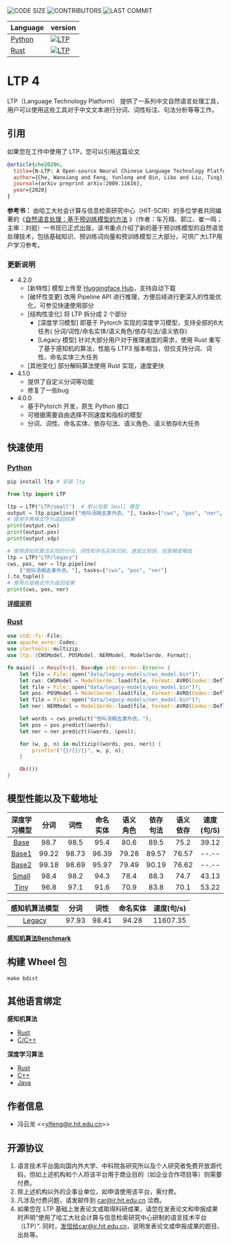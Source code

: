 ![CODE SIZE](https://img.shields.io/github/languages/code-size/HIT-SCIR/ltp)
![CONTRIBUTORS](https://img.shields.io/github/contributors/HIT-SCIR/ltp)
![LAST COMMIT](https://img.shields.io/github/last-commit/HIT-SCIR/ltp)

| Language                             | version                                                                                      |
| ------------------------------------ | -------------------------------------------------------------------------------------------- |
| [Python](python/interface/README.md) | [![LTP](https://img.shields.io/pypi/v/ltp?label=LTP)](https://pypi.org/project/ltp)  |
| [Rust](rust/ltp/README.md)           | [![LTP](https://img.shields.io/crates/d/ltp?label=LTP)](https://crates.io/crates/ltp) |

# LTP 4

LTP（Language Technology Platform） 提供了一系列中文自然语言处理工具，用户可以使用这些工具对于中文文本进行分词、词性标注、句法分析等等工作。

## 引用

如果您在工作中使用了 LTP，您可以引用这篇论文

```bibtex
@article{che2020n,
  title={N-LTP: A Open-source Neural Chinese Language Technology Platform with Pretrained Models},
  author={Che, Wanxiang and Feng, Yunlong and Qin, Libo and Liu, Ting},
  journal={arXiv preprint arXiv:2009.11616},
  year={2020}
}
```

**参考书：**
由哈工大社会计算与信息检索研究中心（HIT-SCIR）的多位学者共同编著的《[自然语言处理：基于预训练模型的方法](https://item.jd.com/13344628.html)
》（作者：车万翔、郭江、崔一鸣；主审：刘挺）一书现已正式出版，该书重点介绍了新的基于预训练模型的自然语言处理技术，包括基础知识、预训练词向量和预训练模型三大部分，可供广大LTP用户学习参考。

### 更新说明

+ 4.2.0
    - [新特性] 模型上传至 [Huggingface Hub](https://huggingface.co/LTP)，支持自动下载
    - [破坏性变更] 改用 Pipeline API 进行推理，方便后续进行更深入的性能优化，可参见快速使用部分
    - [结构性变化] 将 LTP 拆分成 2 个部分
        - [深度学习模型] 即基于 Pytorch 实现的深度学习模型，支持全部的6大任务(
          分词/词性/命名实体/语义角色/依存句法/语义依存)
        - [Legacy 模型] 针对大部分用户对于推理速度的需求，使用 Rust 重写了基于感知机的算法，性能与 LTP3
          版本相当，但仅支持分词、词性、命名实体三大任务
    - [其他变化] 部分解码算法使用 Rust 实现，速度更快
+ 4.1.0
    - 提供了自定义分词等功能
    - 修复了一些bug
+ 4.0.0
    - 基于Pytorch 开发，原生 Python 接口
    - 可根据需要自由选择不同速度和指标的模型
    - 分词、词性、命名实体、依存句法、语义角色、语义依存6大任务

## 快速使用

### [Python](python/interface/README.md)

```bash
pip install ltp # 安装 ltp
```

```python
from ltp import LTP

ltp = LTP("LTP/small")  # 默认加载 Small 模型
output = ltp.pipeline(["他叫汤姆去拿外衣。"], tasks=["cws", "pos", "ner", "srl", "dep", "sdp"])
# 使用字典格式作为返回结果
print(output.cws)
print(output.pos)
print(output.sdp)

# 使用感知机算法实现的分词、词性和命名实体识别，速度比较快，但是精度略低
ltp = LTP("LTP/legacy")
cws, pos, ner = ltp.pipeline(
    ["他叫汤姆去拿外衣。"], tasks=["cws", "pos", "ner"]
).to_tuple()
# 使用元组格式作为返回结果
print(cws, pos, ner)
```

**[详细说明](python/interface/docs/quickstart.rst)**

### [Rust](rust/ltp/README.md)

```rust
use std::fs::File;
use apache_avro::Codec;
use itertools::multizip;
use ltp::{CWSModel, POSModel, NERModel, ModelSerde, Format};

fn main() -> Result<(), Box<dyn std::error::Error>> {
    let file = File::open("data/legacy-models/cws_model.bin")?;
    let cws: CWSModel = ModelSerde::load(file, Format::AVRO(Codec::Deflate))?;
    let file = File::open("data/legacy-models/pos_model.bin")?;
    let pos: POSModel = ModelSerde::load(file, Format::AVRO(Codec::Deflate))?;
    let file = File::open("data/legacy-models/ner_model.bin")?;
    let ner: NERModel = ModelSerde::load(file, Format::AVRO(Codec::Deflate))?;

    let words = cws.predict("他叫汤姆去拿外衣。");
    let pos = pos.predict(&words);
    let ner = ner.predict((&words, &pos));

    for (w, p, n) in multizip((words, pos, ner)) {
        println!("{}/{}/{}", w, p, n);
    }

    Ok(())
}
```

## 模型性能以及下载地址

|                       深度学习模型                       |  分词   |  词性   | 命名实体  | 语义角色  | 依存句法  | 语义依存  | 速度(句/S) |
|:--------------------------------------------------:| :---: | :---: | :---: | :---: | :---: | :---: | :-----: |
|      [Base](https://huggingface.co/LTP/base)       | 98.7  | 98.5  | 95.4  | 80.6  | 89.5  | 75.2  |  39.12  |
|     [Base1](https://huggingface.co/LTP/base1)      | 99.22 | 98.73 | 96.39 | 79.28 | 89.57 | 76.57 |  --.--  |
|     [Base2](https://huggingface.co/LTP/base2)      | 99.18 | 98.69 | 95.97 | 79.49 | 90.19 | 76.62 |  --.--  |
| [Small](https://huggingface.co/LTP/small) | 98.4  | 98.2  | 94.3  | 78.4  | 88.3  | 74.7  |  43.13  |
|  [Tiny](https://huggingface.co/LTP/tiny)  | 96.8  | 97.1  | 91.6  | 70.9  | 83.8  | 70.1  |  53.22  |

|                       感知机算法模型                        |  分词   |  词性   | 命名实体  | 速度(句/s)  |
|:----------------------------------------------------:| :---: | :---: | :---: |:--------:|
|     [Legacy](https://huggingface.co/LTP/legacy)      | 97.93 | 98.41 | 94.28 | 11607.35 |

**[感知机算法Benchmark](rust/ltp/README.md)**

## 构建 Wheel 包

```shell script
make bdist
```

## 其他语言绑定

**感知机算法**

- [Rust](rust/ltp)
- [C/C++](rust/ltp-cffi)

**深度学习算法**

- [Rust](https://github.com/HIT-SCIR/libltp/tree/master/ltp-rs)
- [C++](https://github.com/HIT-SCIR/libltp/tree/master/ltp-cpp)
- [Java](https://github.com/HIT-SCIR/libltp/tree/master/ltp-java)

## 作者信息

- 冯云龙 \<\<[ylfeng@ir.hit.edu.cn](mailto:ylfeng@ir.hit.edu.cn)>>

## 开源协议

1. 语言技术平台面向国内外大学、中科院各研究所以及个人研究者免费开放源代码，但如上述机构和个人将该平台用于商业目的（如企业合作项目等）则需要付费。
2. 除上述机构以外的企事业单位，如申请使用该平台，需付费。
3. 凡涉及付费问题，请发邮件到 car@ir.hit.edu.cn 洽商。
4. 如果您在 LTP 基础上发表论文或取得科研成果，请您在发表论文和申报成果时声明“使用了哈工大社会计算与信息检索研究中心研制的语言技术平台（LTP）”.
   同时，发信给car@ir.hit.edu.cn，说明发表论文或申报成果的题目、出处等。
